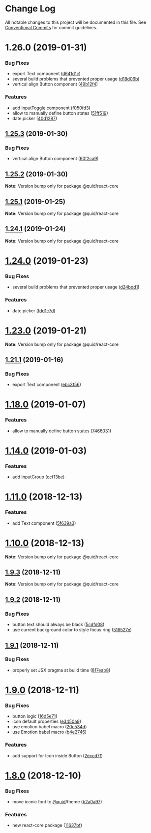 # Change Log

All notable changes to this project will be documented in this file.
See [Conventional Commits](https://conventionalcommits.org) for commit guidelines.

# 1.26.0 (2019-01-31)


### Bug Fixes

* export Text component ([d641d1c](https://github.com/quid/refraction/tree/master/packages/react-core/commit/d641d1c))
* several build problems that prevented proper usage ([d18d06b](https://github.com/quid/refraction/tree/master/packages/react-core/commit/d18d06b))
* vertical align Button component ([49b12f4](https://github.com/quid/refraction/tree/master/packages/react-core/commit/49b12f4))


### Features

* add InputToggle component ([f050fd3](https://github.com/quid/refraction/tree/master/packages/react-core/commit/f050fd3))
* allow to manually define button states ([51ff519](https://github.com/quid/refraction/tree/master/packages/react-core/commit/51ff519))
* date picker ([40d1287](https://github.com/quid/refraction/tree/master/packages/react-core/commit/40d1287))





## [1.25.3](https://github.com/quid/refraction/tree/master/packages/react-core/compare/v1.25.2...v1.25.3) (2019-01-30)


### Bug Fixes

* vertical align Button component ([60f2ca9](https://github.com/quid/refraction/tree/master/packages/react-core/commit/60f2ca9))





## [1.25.2](https://github.com/quid/refraction/tree/master/packages/react-core/compare/v1.25.1...v1.25.2) (2019-01-30)

**Note:** Version bump only for package @quid/react-core





## [1.25.1](https://github.com/quid/refraction/compare/v1.25.0...v1.25.1) (2019-01-25)

**Note:** Version bump only for package @quid/react-core





## [1.24.1](https://github.com/quid/refraction/compare/v1.24.0...v1.24.1) (2019-01-24)

**Note:** Version bump only for package @quid/react-core





# [1.24.0](https://github.com/quid/refraction/compare/v1.23.0...v1.24.0) (2019-01-23)


### Bug Fixes

* several build problems that prevented proper usage ([d24bdd1](https://github.com/quid/refraction/commit/d24bdd1))


### Features

* date picker ([fdd1c7d](https://github.com/quid/refraction/commit/fdd1c7d))





# [1.23.0](https://github.com/quid/refraction/compare/v1.22.0...v1.23.0) (2019-01-21)

**Note:** Version bump only for package @quid/react-core





## [1.21.1](https://github.com/quid/refraction/compare/v1.21.0...v1.21.1) (2019-01-16)


### Bug Fixes

* export Text component ([ebc3f56](https://github.com/quid/refraction/commit/ebc3f56))





# [1.18.0](https://github.com/quid/refraction/compare/v1.17.0...v1.18.0) (2019-01-07)


### Features

* allow to manually define button states ([7466031](https://github.com/quid/refraction/commit/7466031))





# [1.14.0](https://github.com/quid/refraction/compare/v1.13.0...v1.14.0) (2019-01-03)


### Features

* add InputGroup ([ccf13be](https://github.com/quid/refraction/commit/ccf13be))





# [1.11.0](https://github.com/quid/refraction/compare/v1.10.0...v1.11.0) (2018-12-13)


### Features

* add Text component ([5f639a3](https://github.com/quid/refraction/commit/5f639a3))





# [1.10.0](https://github.com/quid/refraction/compare/v1.9.3...v1.10.0) (2018-12-13)

**Note:** Version bump only for package @quid/react-core





## [1.9.3](https://github.com/quid/refraction/compare/v1.9.2...v1.9.3) (2018-12-11)

**Note:** Version bump only for package @quid/react-core





## [1.9.2](https://github.com/quid/refraction/compare/v1.9.1...v1.9.2) (2018-12-11)


### Bug Fixes

* button text should always be black ([5cdfd08](https://github.com/quid/refraction/commit/5cdfd08))
* use current background color to style focus ring ([516527e](https://github.com/quid/refraction/commit/516527e))





## [1.9.1](https://github.com/quid/refraction/compare/v1.9.0...v1.9.1) (2018-12-11)


### Bug Fixes

* properly set JSX pragma at build time ([817eab8](https://github.com/quid/refraction/commit/817eab8))





# [1.9.0](https://github.com/quid/refraction/compare/v1.8.0...v1.9.0) (2018-12-11)


### Bug Fixes

* button logic ([16d5e71](https://github.com/quid/refraction/commit/16d5e71))
* icon default properties ([e3450a9](https://github.com/quid/refraction/commit/e3450a9))
* use emotion babel macro ([20c534d](https://github.com/quid/refraction/commit/20c534d))
* use Emotion babel macro ([b4e2746](https://github.com/quid/refraction/commit/b4e2746))


### Features

* add support for Icon inside Button ([2eccd7f](https://github.com/quid/refraction/commit/2eccd7f))





# [1.8.0](https://github.com/quid/refraction/compare/v1.7.1...v1.8.0) (2018-12-10)


### Bug Fixes

* move iconic font to [@quid](https://github.com/quid)/theme ([b2a0a97](https://github.com/quid/refraction/commit/b2a0a97))


### Features

* new react-core package ([11637bf](https://github.com/quid/refraction/commit/11637bf))
